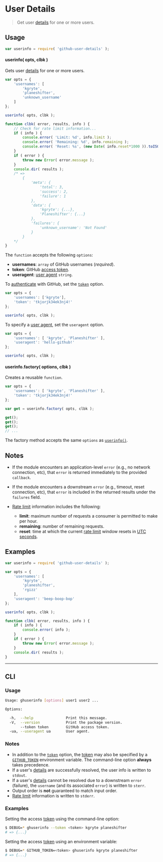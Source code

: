 <!--

@license Apache-2.0

Copyright (c) 2021 The Stdlib Authors.

Licensed under the Apache License, Version 2.0 (the "License");
you may not use this file except in compliance with the License.
You may obtain a copy of the License at

   http://www.apache.org/licenses/LICENSE-2.0

Unless required by applicable law or agreed to in writing, software
distributed under the License is distributed on an "AS IS" BASIS,
WITHOUT WARRANTIES OR CONDITIONS OF ANY KIND, either express or implied.
See the License for the specific language governing permissions and
limitations under the License.

-->

# User Details

> Get user [details][github-user-details] for one or more users.

<!-- Section to include introductory text. Make sure to keep an empty line after the intro `section` element and another before the `/section` close. -->

<section class="intro">

</section>

<!-- /.intro -->

<!-- Package usage documentation. -->

<section class="usage">

## Usage

```javascript
var userinfo = require( 'github-user-details' );
```

<a name="userinfo"></a>

#### userinfo( opts, clbk )

Gets user [details][github-user-details] for one or more users.

```javascript
var opts = {
    'usernames': [
        'kgryte',
        'planeshifter',
        'unknown_username'
    ]
};

userinfo( opts, clbk );

function clbk( error, results, info ) {
    // Check for rate limit information...
    if ( info ) {
        console.error( 'Limit: %d', info.limit );
        console.error( 'Remaining: %d', info.remaining );
        console.error( 'Reset: %s', (new Date( info.reset*1000 )).toISOString() );
    }
    if ( error ) {
        throw new Error( error.message );
    }
    console.dir( results );
    /* =>
        {
            'meta': {
                'total': 3,
                'success': 2,
                'failure': 1
            },
            'data': {
                'kgryte': {...},
                'Planeshifter': {...}
            },
            'failures': {
                'unknown_username': 'Not Found'
            }
        }
    */
}
```

The `function` accepts the following `options`:

-   **usernames**: `array` of GitHub usernames (_required_).
-   **token**: GitHub [access token][github-token].
-   **useragent**: [user agent][github-user-agent] `string`.

To [authenticate][github-oauth2] with GitHub, set the [`token`][github-token] option.

```javascript
var opts = {
    'usernames': ['kgryte'],
    'token': 'tkjorjk34ek3nj4!'
};

userinfo( opts, clbk );
```

To specify a [user agent][github-user-agent], set the `useragent` option.

```javascript
var opts = {
    'usernames': [ 'kgryte', 'Planeshifter' ],
    'useragent': 'hello-github!'
};

userinfo( opts, clbk );
```

#### userinfo.factory( options, clbk )

Creates a reusable `function`.

```javascript
var opts = {
    'usernames': [ 'kgryte', 'Planeshifter' ],
    'token': 'tkjorjk34ek3nj4!'
};

var get = userinfo.factory( opts, clbk );

get();
get();
get();
// ...
```

The factory method accepts the same `options` as [`userinfo()`](#userinfo).

## Notes

-   If the module encounters an application-level `error` (e.g., no network connection, etc), that `error` is returned immediately to the provided `callback`.

-   If the module encounters a downstream `error` (e.g., timeout, reset connection, etc), that `error` is included in the returned results under the `failures` field.

-   [Rate limit][github-rate-limit] information includes the following:
    -   **limit**: maximum number of requests a consumer is permitted to make per hour.
    -   **remaining**: number of remaining requests.
    -   **reset**: time at which the current [rate limit][github-rate-limit] window resets in [UTC seconds][unix-time].

</section>

<!-- /.notes -->

<!-- Package usage examples. -->

<section class="examples">

## Examples

<!-- eslint no-undef: "error" -->

```javascript
var userinfo = require( 'github-user-details' );

var opts = {
    'usernames': [
        'kgryte',
        'planeshifter',
        'rgizz'
    ],
    'useragent': 'beep-boop-bop'
};

userinfo( opts, clbk );

function clbk( error, results, info ) {
    if ( info ) {
        console.error( info );
    }
    if ( error ) {
        throw new Error( error.message );
    }
    console.dir( results );
}
```

</section>

<!-- /.examples -->

<!-- Section for describing a command-line interface. -->

* * *

<section class="cli">

## CLI

<!-- CLI usage documentation. -->

<section class="usage">

### Usage

```bash
Usage: ghuserinfo [options] user1 user2 ...

Options:

  -h,  --help               Print this message.
  -V,  --version            Print the package version.
       --token token        GitHub access token.
  -ua, --useragent ua       User agent.
```

</section>

<!-- /.usage -->

<!-- CLI usage notes. Make sure to keep an empty line after the `section` element and another before the `/section` close. -->

<section class="notes">

### Notes

-   In addition to the [`token`][github-token] option, the [token][github-token] may also be specified by a [`GITHUB_TOKEN`][github-token] environment variable. The command-line option **always** takes precedence.
-   If a user's [details][github-user-details] are successfully resolved, the user info is written to `stdout`.
-   If a user's [details][github-user-details] cannot be resolved due to a downstream `error` (failure), the `username` (and its associated `error`) is written to `sterr`.
-   Output order is **not** guaranteed to match input order.
-   [Rate limit][github-rate-limit] information is written to `stderr`.

</section>

<!-- /.notes -->

<!-- CLI usage examples. -->

<section class="examples">

### Examples

Setting the access [token][github-token] using the command-line option:

```bash
$ DEBUG=* ghuserinfo --token <token> kgryte planeshifter
# => {...}
```

Setting the access [token][github-token] using an environment variable:

```bash
$ DEBUG=* GITHUB_TOKEN=<token> ghuserinfo kgryte planeshifter
# => {...}
```

</section>

<!-- /.examples -->

</section>

<!-- /.cli -->

<!-- Section to include cited references. If references are included, add a horizontal rule *before* the section. Make sure to keep an empty line after the `section` element and another before the `/section` close. -->

<section class="references">

</section>

<!-- /.references -->

<!-- Section for related `stdlib` packages. Do not manually edit this section, as it is automatically populated. -->

<section class="related">

</section>

<!-- /.related -->

<!-- Section for all links. Make sure to keep an empty line after the `section` element and another before the `/section` close. -->

<section class="links">

[unix-time]: https://en.wikipedia.org/wiki/Unix_time

[github-user-details]: https://developer.github.com/v3/users/

[github-token]: https://github.com/settings/tokens/new

[github-oauth2]: https://developer.github.com/v3/#oauth2-token-sent-in-a-header

[github-user-agent]: https://developer.github.com/v3/#user-agent-required

[github-rate-limit]: https://developer.github.com/v3/rate_limit/

</section>

<!-- /.links -->
